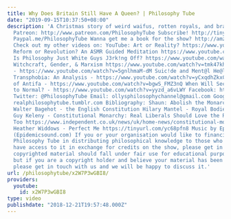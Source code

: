 ```yaml
---
title: Why Does Britain Still Have A Queen? | Philosophy Tube
date: "2019-09-15T10:37:50+08:00"
description: 'A Christmas story of weird waifus, rotten royals, and brave bisexuals
  Patreon: http://www.patreon.com/PhilosophyTube Subscribe! http://tinyurl.com/pr99a46
  Paypal.me/PhilosophyTube Wanna get me a book for the show? http://amzn.eu/5JAYdOd
  Check out my other videos on: YouTube: Art or Reality? https://www.youtube.com/watch?v=kVav1ri65Ws
  Reform or Revolution? An ASMR Guided Meditation https://www.youtube.com/watch?v=TxAsNEGcgq0
  Is Philosophy Just White Guys J3rk!ng Off? https://www.youtube.com/watch?v=weiz9wbIcGQ
  Witchcraft, Gender, & Marxism https://www.youtube.com/watch?v=tmk47kh7fiE Elon Musk
  - https://www.youtube.com/watch?v=5gnlhmaM-dM Suic!de and Ment@l He@lth ★- https://www.youtube.com/watch?v=eQNw2FBdpyE
  Transphobia: An Analysis - https://www.youtube.com/watch?v=yCxqdhZkxCo The Philosophy
  of Antifa - https://www.youtube.com/watch?v=bgwS_FMZ3nQ When Will Security Go Back
  to Normal? - https://www.youtube.com/watch?v=yyzd_a6vLWY Facebook: http://tinyurl.com/jgjek5w
  Twitter: @PhilosophyTube Email: ollysphilosophychannel@gmail.com Google+: google.com/+thephilosophytube
  realphilosophytube.tumblr.com Bibliography: Shaun: Abolish the Monarchy! https://www.youtube.com/watch?v=yiE2DLqJB8U
  Walter Bagehot - the English Constitution Hilary Mantel - Royal Bodies https://www.lrb.co.uk/v35/n04/hilary-mantel/royal-bodies
  Guy Keleny - Constitutional Monarchy: Real Liberals Should Love the Royal Family
  Too https://www.independent.co.uk/news/uk/home-news/constitutional-monarchy-real-liberals-should-love-the-royal-family-too-9025242.html
  Heather Widdows - Perfect Me https://tinyurl.com/yc68pfn8 Music by Epidemic Sound
  (Epidemicsound.com) If you or your organisation would like to financially support
  Philosophy Tube in distributing philosophical knowledge to those who might not otherwise
  have access to it in exchange for credits on the show, please get in touch! Any
  copyrighted material should fall under fair use for educational purposes or commentary,
  but if you are a copyright holder and believe your material has been used unfairly
  please get in touch with us and we will be happy to discuss it.'
url: /philosophytube/x2W7P3wGBI8/
providers:
  youtube:
    id: x2W7P3wGBI8
type: video
publishdate: "2018-12-21T19:57:48.000Z"
---
```

